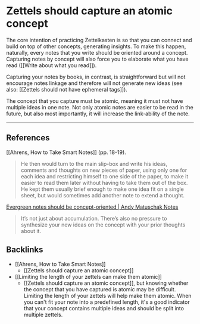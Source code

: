 # Zettels should capture an atomic concept
The core intention of practicing Zettelkasten is so that you can connect and build on top of other concepts, generating insights. To make this happen, naturally, every notes that you write should be oriented around a concept. Capturing notes by concept will also force you to elaborate what you have read ([[Write about what you read]]).

Capturing your notes by books, in contrast, is straightforward but will not encourage notes linkage and therefore will not generate new ideas (see also: [[Zettels should not have ephemeral tags]]). 

The concept that you capture must be atomic, meaning it must not have multiple ideas in one note. Not only atomic notes are easier to be read in the future, but also most importantly, it will increase the link-ability of the note.

---
## References
[[Ahrens, How to Take Smart Notes]] (pp. 18-19).
> He then would turn to the main slip-box and write his ideas, comments and thoughts on new pieces of paper, using only one for each idea and restricting himself to one side of the paper, to make it easier to read them later without having to take them out of the box. He kept them usually brief enough to make one idea fit on a single sheet, but would sometimes add another note to extend a thought.

[Evergreen notes should be concept-oriented | Andy Matuschak Notes](https://notes.andymatuschak.org/Evergreen_notes_should_be_concept-oriented) 
> It’s not just about accumulation. There’s also no pressure to synthesize your new ideas on the concept with your prior thoughts about it.

## Backlinks
* [[Ahrens, How to Take Smart Notes]]
	* [[Zettels should capture an atomic concept]]
* [[Limiting the length of your zettels can make them atomic]]
	* [[Zettels should capture an atomic concept]], but knowing whether the concept that you have captured is atomic may be difficult. Limiting the length of your zettels will help make them atomic. When you can't fit your note into a predefined length, it's a good indicator that your concept contains multiple ideas and should be split into multiple zettels.

<!-- #evergreen #constraint -->

<!-- {BearID:93A47E3F-8E1A-46F6-B566-D56D56DA8CBF-71920-000177816BAD2726} -->
